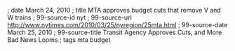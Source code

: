 ; date March 24, 2010
; title MTA approves budget cuts that remove V and W trains
; 99-source-id nyt
; 99-source-url http://www.nytimes.com/2010/03/25/nyregion/25mta.html
; 99-source-date March 25, 2010
; 99-source-title Transit Agency Approves Cuts, and More Bad News Looms
; tags mta budget
